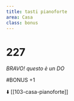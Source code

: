```yaml
---
title: tasti pianoforte
area: Casa
class: bonus
---
```

# 227
_BRAVO! questo è un DO_

#BONUS +1

⬇️ [[103-casa-pianoforte]]
